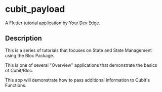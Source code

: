 # cubit_payload

A Flutter tutorial application by Your Dev Edge.

## Description

This is a series of tutorials that focuses on State and State Management using the Bloc Package.

This is one of several "Overview" applications that demonstrate the basics of Cubit/Bloc.

This app will demonstrate how to pass additional information to Cubit's Functions.
